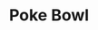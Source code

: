 ---
layout: place
title: Poke Bowl
permalink: /california/san-francisco/poke-bowl.html
stateAbbr: CA
stateName: California
cityName: San Francisco
seo:
  type: restaurant
  links: https://thepokebowls.com/
place_id: ChIJlVVmTrp9j4ARsTCnpgaGtLE
photos:
  - name: >-
      places/ChIJlVVmTrp9j4ARsTCnpgaGtLE/photos/AeeoHcIosVexnGSqU11ravsJShBm6bNZh-Dbfb5RX0Ufz3VWQaN5yq3zaD5X36UUsfEBAzI3Sbud4VdCfqe1mMX2LU37yovHaaDI4nTEda9c52gW3GuPz-TOGUc7ohdPJBBrW7QhwhzdDABKrVrj_3M9XmBqpDvIqjGkv3GqBsvJGijrAPOOKdZPx35EfqwZdb4ENorqKNo2SIzT33QVRNNHkWFiXDDQ_bDlNfvbz4qUPvacbuC4uV-VTpJ0GYYPnyTpswm5z9tnwS0Ysr04acknzZyNjJgYiLJ8L6Mw97yOpvNL0iQpYtUp0Gg-RhEF3kUl3wMTqNQBy7QURujjOzosS9L2AnHByfnVbf08j_Fof6zgliTewvuu85lVeWnSo51kftJhG7IeS7aGy6Tf9X0NCAsiEbFZLW_3QfJxgOqx_yJjTK1A
    widthPx: 4032
    heightPx: 3024
    authorAttributions:
      - displayName: Dan Quine
        uri: https://maps.google.com/maps/contrib/113764387738684455869
        photoUri: >-
          https://lh3.googleusercontent.com/a-/ALV-UjXHG3FRKU2FSgpvgjERKTBsFbrW6MEbDG_vIZfUrhw2F1mBQcoEZQ=s100-p-k-no-mo
    flagContentUri: >-
      https://www.google.com/local/imagery/report/?cb_client=maps_api_places.places_api&image_key=!1e10!2sCIHM0ogKEICAgID-0vHgrAE&hl=en-US
    googleMapsUri: >-
      https://www.google.com/maps/place//data=!3m4!1e2!3m2!1sCIHM0ogKEICAgID-0vHgrAE!2e10!4m2!3m1!1s0x808f7dba4e665595:0xb1b48606a6a730b1
  - name: >-
      places/ChIJlVVmTrp9j4ARsTCnpgaGtLE/photos/AeeoHcIQPl_D1t5AcllFS2jTouLl3oBtCAI9Y6vThEYSGIV5CFowQ2Gj-rq91eCdbVDSJVQrKtJjySW4K9IuDKOgcJRsifnb_QJSrNfIg6UEf-VjO6u-5oHfCXLVrZ-87Y5XaL79Udq0FS4E3H3J4j1INw7BJmV7_fPcgR60LOxsJOGUhReNPl78tVwbrF-r5Vju1Eir1Bz9Yw8JbpJ3BB6CGXhI-pu2rd0yxZBeFV5Lpjqmt_GPWs9oOYIqGFMkPGBLLo2glzmH2Al6fOHS5GTqf9nkGSvn3ZERQB9tQU3xsGW4nBPg6MyFfUOxMulwdZvxdTd2Xd9D6VFR0FZAk3knAWKFWJmPG_-WxtkxtzwcPLhwfoJ2CycFKb-PA7wAVyI-4Tl0suM2PAI8YgUwqiujvmqfNhOxK0TUJBngzFc714E
    widthPx: 3024
    heightPx: 4032
    authorAttributions:
      - displayName: Alex Anikin
        uri: https://maps.google.com/maps/contrib/114388505988284048088
        photoUri: >-
          https://lh3.googleusercontent.com/a-/ALV-UjXcE3o0hUEvZwVdVIGt6G4N9SNzROFz40FHE2oh5q5PttXlWosFrg=s100-p-k-no-mo
    flagContentUri: >-
      https://www.google.com/local/imagery/report/?cb_client=maps_api_places.places_api&image_key=!1e10!2sCIHM0ogKEICAgICX5d6SGg&hl=en-US
    googleMapsUri: >-
      https://www.google.com/maps/place//data=!3m4!1e2!3m2!1sCIHM0ogKEICAgICX5d6SGg!2e10!4m2!3m1!1s0x808f7dba4e665595:0xb1b48606a6a730b1
  - name: >-
      places/ChIJlVVmTrp9j4ARsTCnpgaGtLE/photos/AeeoHcLpAuIuYhNH43Xz0SuVReK_pFjMBK8n2APYr34xY-cUpsmHIsu-djatubcytFU-3L5kBYz91B8U6ToX-22OwaAhpfOQpIuJkl_7rl-x2_oi-PghVd10ocPikL1DSi8kqGF2AHqLaJIavSckSTwWStn6Q1SIr-JirFzj1MBdKUJS1VCpNZyl06fv_uZjxj6iCdKCnwiMQJ6HlDXKPP11jbNfv2y945f0rSTHo66HNZUcema4286xu1H6H9da5LDUqhM7JUVMEmSF3hj04SfL5-Zw0zVVK5ODDkx8rr9R8vV-molgc7kklPRUnxKeffbaobioDEZqS2JXgdp7bs9NNHv468MPRBHox6pOfg4Agk2E0YbVulKu5xIatM9_VmadE7QgeS5xafvw9OrQT_1Szb1GPu9jYeimBsVp7pPb2xz-EUGl
    widthPx: 3000
    heightPx: 4000
    authorAttributions:
      - displayName: AT
        uri: https://maps.google.com/maps/contrib/116905342198630885219
        photoUri: >-
          https://lh3.googleusercontent.com/a-/ALV-UjW-cDc_ZcKk077x-QgRgFJuz7kn63s-b1cduFlVfZBhAIauZjRr=s100-p-k-no-mo
    flagContentUri: >-
      https://www.google.com/local/imagery/report/?cb_client=maps_api_places.places_api&image_key=!1e10!2sCIHM0ogKEICAgIDzldaU7gE&hl=en-US
    googleMapsUri: >-
      https://www.google.com/maps/place//data=!3m4!1e2!3m2!1sCIHM0ogKEICAgIDzldaU7gE!2e10!4m2!3m1!1s0x808f7dba4e665595:0xb1b48606a6a730b1
  - name: >-
      places/ChIJlVVmTrp9j4ARsTCnpgaGtLE/photos/AeeoHcIFP8F8GsQ8fDtNvSLeF7UAJfzE7PCjAAGDO979hRby4p888PhJBHBsPA4-TapI25APzxFRsrpxZIqJyWoK4cuUs_AubcARWoKCOblRrikFbEKmh4TfO5R5tbO4JA6JoH4BD1V22UC3hqMzpIyJrI9CWi6ti49IlwRCXqCPqrRFHduip5L3sSOIgL80ztultAtx8QTgYIXTYYL-cB8e10rvqgkvPPs2IrMRQRKRUIU3KaOfR36CIS4A-FXZhNV_ZQJmFpJiu_OaxkkjftrwV4SBwe1COKcbrnavJKvG_LZwXDm9cBzYElDCMKLiWvfdLg6RiKNcDKmuUdiMcKBtuzVvuhJqjVyPXzLds1XCshYNLmpFtcyyFFwmr6bMr5HhRaauQTELkCHWCmuIz8Q0umTnZiToX58Owj4ibGv3ZJI
    widthPx: 4032
    heightPx: 3024
    authorAttributions:
      - displayName: Pravin Prakash
        uri: https://maps.google.com/maps/contrib/104315430881787977254
        photoUri: >-
          https://lh3.googleusercontent.com/a-/ALV-UjXk-eb43nqVCvISfBGp8h32myK1j6R0VbdcGj4B7Usd9Cnkh_qXBg=s100-p-k-no-mo
    flagContentUri: >-
      https://www.google.com/local/imagery/report/?cb_client=maps_api_places.places_api&image_key=!1e10!2sCIHM0ogKEICAgID42JSJaA&hl=en-US
    googleMapsUri: >-
      https://www.google.com/maps/place//data=!3m4!1e2!3m2!1sCIHM0ogKEICAgID42JSJaA!2e10!4m2!3m1!1s0x808f7dba4e665595:0xb1b48606a6a730b1
  - name: >-
      places/ChIJlVVmTrp9j4ARsTCnpgaGtLE/photos/AeeoHcIW19x-Jez1zrAaGC_5kCj9wTOKnTKp_fiURXwzDNOnSPFHQU4o8X-e2HQXFx2pKd8saXwITF8kksri1SA1lS-w__HQ6sS3Abwn5trFGGaD6-T81a_xcwHw_S8Br214995wZoBBbbYlfDoOjVpkGD5YGZUNZfuawxY_9ZBcjP4El8C9vWp82wA-DxrBy7BFGsWfEhjqcVL-S22RvgjkpCmp_jkDRYXaZcq1tOhBmfJQbU2WcmYVa-lqtYsC9UjOLw3bIikLo5duNmmrE_FAD4tDvSeutbURq6KC5Twc381bPFfmYbA3QfURN1l79BMJevuuWfWvr4N1Wxh8P_dmcZPv2sbQ4FeSadcyfO1laKjD3sRtRKEeGSCzf_HXCqZZDUG5gb9p9CvI_dfT7gHCVHSrI2nTN5Mfocnt46flv7aTUA
    widthPx: 4032
    heightPx: 3024
    authorAttributions:
      - displayName: Jack Dales
        uri: https://maps.google.com/maps/contrib/118395134101543021253
        photoUri: >-
          https://lh3.googleusercontent.com/a-/ALV-UjUK0fRFlU-FAafjTPU-gvY22xPA9R99gFgjDDYNM41XT-lu1G7bQA=s100-p-k-no-mo
    flagContentUri: >-
      https://www.google.com/local/imagery/report/?cb_client=maps_api_places.places_api&image_key=!1e10!2sCIHM0ogKEICAgICGrcCsZA&hl=en-US
    googleMapsUri: >-
      https://www.google.com/maps/place//data=!3m4!1e2!3m2!1sCIHM0ogKEICAgICGrcCsZA!2e10!4m2!3m1!1s0x808f7dba4e665595:0xb1b48606a6a730b1
  - name: >-
      places/ChIJlVVmTrp9j4ARsTCnpgaGtLE/photos/AeeoHcKpRMyq9K_iC6Pi54jttdkFUkcW0jkYmT2ywwaz9BGRKzGkngleqD40CnmorAP-5oo5Gf-0JlNcCubnzpVMdkBzUzIR58G-tDg3MKbWdI8fbRSso-PjAgDC11s3Us5wMtn-VRRjoIpkATmOowbRlvt8hbSi2HABZAdl0Es-9tOi28MAA84H6wPSvON0eJ3WQErsGFhX50XWhXSxjGACMNfHVt9wxnUy7hb-VZpFN570CN8KX-DSYBH6wJD_XhvD1lrVkac9i-9BXvmMquiqFVbsNJEoTLrh6DrPn3ZYyUjTJMVAjBXa7U4-BlmRsJoE_MiSVKB7fKu66qDAtbRZGfojojvGuzxnIr0iP62_vzNfLss5INLAWPagurQEvDLqq8BJ_z5yXT0RLUItQUuxpOfk0sfihDq5IuekULCqj9B-a7c
    widthPx: 3024
    heightPx: 4032
    authorAttributions:
      - displayName: Geof “Chef Geof” Lambert
        uri: https://maps.google.com/maps/contrib/110701840119337188526
        photoUri: >-
          https://lh3.googleusercontent.com/a-/ALV-UjVWEACSgzZto5v4aB-lKRkYc7jysrY2iiPnp5e40AybOPYZAZc5Rw=s100-p-k-no-mo
    flagContentUri: >-
      https://www.google.com/local/imagery/report/?cb_client=maps_api_places.places_api&image_key=!1e10!2sCIHM0ogKEICAgIDh2-Sw4wE&hl=en-US
    googleMapsUri: >-
      https://www.google.com/maps/place//data=!3m4!1e2!3m2!1sCIHM0ogKEICAgIDh2-Sw4wE!2e10!4m2!3m1!1s0x808f7dba4e665595:0xb1b48606a6a730b1
  - name: >-
      places/ChIJlVVmTrp9j4ARsTCnpgaGtLE/photos/AeeoHcISZ3jsfQ5cLy4nkpxh5aHJ6ALDnut5h4_RNgDDgXtOR1lJEyZX0VNatFd84yCNJtqilDlruqqjxXlLkrYVaAq8rxDv9TB4zEJKdCRq8AefFFIL5urXWCaIHLrfeAJMZl0IpJV3J33-lNb1ZfQfprz1Ii4AUHFVkVSBO0_8gb7Hsq2GCEWhuC8_5jlzE8oOHtSNFgMrRXTp1yPubvRIp_B0wpUz7bIPNHEzzASLZ831e6s3iBrzHQjfXtxvQhcpMDh7TbkMVxiDW4KYSEuXmDMUuk6JF5x_T8zNBVOpQNMYshU8uCVrUdq_UxciloKqLne_FZN6GnN7FU08OuAFMfwfXOxbZPrwacUMHLFlHJ_Qj-sxS5lOFvcuKl4D5sR2CwbxZJN2xR_T6o0uUgeHmktUOWi9MdrduIwT16FSow_SNurH
    widthPx: 3024
    heightPx: 4032
    authorAttributions:
      - displayName: Alex Anikin
        uri: https://maps.google.com/maps/contrib/114388505988284048088
        photoUri: >-
          https://lh3.googleusercontent.com/a-/ALV-UjXcE3o0hUEvZwVdVIGt6G4N9SNzROFz40FHE2oh5q5PttXlWosFrg=s100-p-k-no-mo
    flagContentUri: >-
      https://www.google.com/local/imagery/report/?cb_client=maps_api_places.places_api&image_key=!1e10!2sCIHM0ogKEICAgICX5d6S6gE&hl=en-US
    googleMapsUri: >-
      https://www.google.com/maps/place//data=!3m4!1e2!3m2!1sCIHM0ogKEICAgICX5d6S6gE!2e10!4m2!3m1!1s0x808f7dba4e665595:0xb1b48606a6a730b1
  - name: >-
      places/ChIJlVVmTrp9j4ARsTCnpgaGtLE/photos/AeeoHcIxO46FLytn1gB8l-RPTgXzp_2GpxnLEo-Dc65vAeajhySE3WVZCumtgRz9oKZQoguFu8KO0gKrt3yBe8C7b3MrDhhAei0pUz9SZjtve-iYf_Y2bgoO-rWXf0B9Hg62eLNNeyNdXtP5h9LXs8OKh0c63HEolhqNJOZn0f68-VZk83vAZ5rnYXyPTuSpWUZQ_OjzLAKNv5xH9Kzz22yPSNbeXsfMJmAlZ-CzLEQqre87k67rXpZz1IXfM4QNKc4hMxWHYfRChkIpo9wqpBL_wpZAEscG9vd9NQ0aSDBA7ALQxr8tBJ6z0D93Lp3C8xEBIKRVs4tq363jgvGnqzvet5biGt62eTTVutCZjre-V0hCz03ABCNykv95_VCfZ5EHuWUqMAAzyfHbYFNiY3JAZF-OGMMgsWQfqkUyq_WjZ2x_k4Q
    widthPx: 4160
    heightPx: 3120
    authorAttributions:
      - displayName: Paul Vescera
        uri: https://maps.google.com/maps/contrib/115701607717315957103
        photoUri: >-
          https://lh3.googleusercontent.com/a-/ALV-UjXDfL0g5fVp1rZ4Z_IlA6uaF_HCAvOaOETEPRp_3SPe4XRqdsfn=s100-p-k-no-mo
    flagContentUri: >-
      https://www.google.com/local/imagery/report/?cb_client=maps_api_places.places_api&image_key=!1e10!2sCIHM0ogKEICAgID4seuloAE&hl=en-US
    googleMapsUri: >-
      https://www.google.com/maps/place//data=!3m4!1e2!3m2!1sCIHM0ogKEICAgID4seuloAE!2e10!4m2!3m1!1s0x808f7dba4e665595:0xb1b48606a6a730b1
  - name: >-
      places/ChIJlVVmTrp9j4ARsTCnpgaGtLE/photos/AeeoHcKCRdv1cPlp6eQhVNsa3gYEP4-PXLMtvnYgiB9fQiwxhRCG7Nqy7cG06Tnj1XXuiWFA3Jw7_xUTT9bwcUlKBkOB9kP8lFb_MbY9W-do3anOeNlizElof-oQidGHZia0j9W30Z3LbybpL2Jeu_t98qfaPeK3VN-wFiCXgS2AjKEevNa8LDgmMdoIgR4Af3cxp7M159-de3Yt7ljP7EGtsZsaRm5azC1-rCqlUAAQMpDA6ktETl_M0cSZDDq7Y51qfYu4fP7dPBH8RrEoJRZrdE-3yy7PLI9Ml-VmWGwh1cRd_a8altCXAv3rwctSUKcIxt0uxtfO-wykx6oMj9Z2Z0lkEmAH5_BG7XoVAHinBSyvkP-pvtYIZMJUv7XskSnMgnAupjYG_0_Omb1zpLizmfeSsuab6h52NrsRd-F4EQ1M_B9h
    widthPx: 1080
    heightPx: 1920
    authorAttributions:
      - displayName: ku Man
        uri: https://maps.google.com/maps/contrib/110616194192911356124
        photoUri: >-
          https://lh3.googleusercontent.com/a/ACg8ocI7MBIp1NpghsvMGOAVVaRVa91p4a3fiN682xCf16XXrWhU-A=s100-p-k-no-mo
    flagContentUri: >-
      https://www.google.com/local/imagery/report/?cb_client=maps_api_places.places_api&image_key=!1e10!2sCIHM0ogKEICAgICkza3_qwE&hl=en-US
    googleMapsUri: >-
      https://www.google.com/maps/place//data=!3m4!1e2!3m2!1sCIHM0ogKEICAgICkza3_qwE!2e10!4m2!3m1!1s0x808f7dba4e665595:0xb1b48606a6a730b1
  - name: >-
      places/ChIJlVVmTrp9j4ARsTCnpgaGtLE/photos/AeeoHcIb1K7u1nnSlGdF9WBieHwT8w4GQC-FyKHzVHG5xQvUECDtxZZ8NFMEM6Dzz8LSwHPzuaWYkm3jWbJxX-9-Cp95_DEP40EQ_FysSJhtLpw_pyeMmAs3SMvkKR8FjnePGq72dxY4XDosh3Ne3iBBpUrLpLX8odn7TUupkc14-Tew6vcU3ktJ7WHwN1vYKSAhXJ5RJtdGdAwHUmsgabu1WZbJN7SJMheh8s_UoP68S3x99RPuMaLcniPOMVXJuq4KUquiMyLuoZ0Kj6rUZlC3wrHg9kGUw7w9CBVWgvG3UEfbqlxqW0uF6nk70vHQiguYIFwvTWJhGZPufxeEnccF_9V6u0r9ck2Ck32Ebx7gIsiycRJT5aBSESmgrnvogH8WBbsT3nbHBiPDVcOHavtjnQ5ncBx6yGc8lRf_qVE7RuUGpQ
    widthPx: 4032
    heightPx: 3024
    authorAttributions:
      - displayName: Pravin Prakash
        uri: https://maps.google.com/maps/contrib/104315430881787977254
        photoUri: >-
          https://lh3.googleusercontent.com/a-/ALV-UjXk-eb43nqVCvISfBGp8h32myK1j6R0VbdcGj4B7Usd9Cnkh_qXBg=s100-p-k-no-mo
    flagContentUri: >-
      https://www.google.com/local/imagery/report/?cb_client=maps_api_places.places_api&image_key=!1e10!2sCIHM0ogKEICAgID42MT6dw&hl=en-US
    googleMapsUri: >-
      https://www.google.com/maps/place//data=!3m4!1e2!3m2!1sCIHM0ogKEICAgID42MT6dw!2e10!4m2!3m1!1s0x808f7dba4e665595:0xb1b48606a6a730b1
address: 3251 20th Ave, San Francisco, CA 94132, USA
street: 3251 20th Ave
city: San Francisco
state: CA
zip: '94132'
country: USA
neighborhood: Stonestown
latitude: '37.728028'
longitude: '-122.476897'
accessibility_options:
  wheelchairAccessibleParking: true
  wheelchairAccessibleEntrance: true
  wheelchairAccessibleRestroom: true
  wheelchairAccessibleSeating: true
business_status: OPERATIONAL
name: Poke Bowl
google_maps_links:
  directionsUri: >-
    https://www.google.com/maps/dir//''/data=!4m7!4m6!1m1!4e2!1m2!1m1!1s0x808f7dba4e665595:0xb1b48606a6a730b1!3e0
  placeUri: https://maps.google.com/?cid=12805007003645063345
  writeAReviewUri: >-
    https://www.google.com/maps/place//data=!4m3!3m2!1s0x808f7dba4e665595:0xb1b48606a6a730b1!12e1
  reviewsUri: >-
    https://www.google.com/maps/place//data=!4m4!3m3!1s0x808f7dba4e665595:0xb1b48606a6a730b1!9m1!1b1
  photosUri: >-
    https://www.google.com/maps/place//data=!4m3!3m2!1s0x808f7dba4e665595:0xb1b48606a6a730b1!10e5
primary_type: American Restaurant
opening_hours:
  openNow: true
  periods:
    - open:
        day: 1
        hour: 11
        minute: 30
      close:
        day: 1
        hour: 19
        minute: 30
    - open:
        day: 2
        hour: 11
        minute: 30
      close:
        day: 2
        hour: 19
        minute: 30
    - open:
        day: 3
        hour: 11
        minute: 30
      close:
        day: 3
        hour: 19
        minute: 30
    - open:
        day: 4
        hour: 11
        minute: 30
      close:
        day: 4
        hour: 19
        minute: 30
    - open:
        day: 5
        hour: 11
        minute: 30
      close:
        day: 5
        hour: 20
        minute: 30
    - open:
        day: 6
        hour: 11
        minute: 30
      close:
        day: 6
        hour: 20
        minute: 30
  weekdayDescriptions:
    - 'Monday: 11:30 AM – 7:30 PM'
    - 'Tuesday: 11:30 AM – 7:30 PM'
    - 'Wednesday: 11:30 AM – 7:30 PM'
    - 'Thursday: 11:30 AM – 7:30 PM'
    - 'Friday: 11:30 AM – 8:30 PM'
    - 'Saturday: 11:30 AM – 8:30 PM'
    - 'Sunday: Closed'
  nextCloseTime: '2025-05-04T03:30:00Z'
secondary_opening_hours:
  regular:
    weekdayDescriptions: null
    type: null
  current:
    weekdayDescriptions: null
    type: null
phone: null
price_level: PRICE_LEVEL_INEXPENSIVE
price_range: $10 &ndash; $20
rating: '4.1'
rating_count: 66
website: https://thepokebowls.com/
description: >-
  Discover Poke Bowl in San Francisco$$$Poke Bowl in San Francisco, CA, stands
  out as a laid-back spot for Hawaiian-inspired cuisine, nestled in a bustling
  food court environment. This eatery specializes in customizable poke bowls,
  allowing patrons to select from an array of fresh proteins, vibrant toppings,
  and flavorful sauces for a personalized meal. With its affordable pricing and
  emphasis on healthy, fresh ingredients, it's an ideal choice for those seeking
  quick, nutritious options in the Stonestown area. The restaurant also
  prioritizes accessibility, making it welcoming for all visitors, and operates
  with convenient hours that cater to lunch and dinner crowds. Whether you're in
  the mood for a light, satisfying dish or exploring new flavors near you, this
  spot delivers a simple yet enjoyable dining experience.
generative_summary: >-
  Discover Poke Bowl in San Francisco$$$Poke Bowl in San Francisco, CA, stands
  out as a laid-back spot for Hawaiian-inspired cuisine, nestled in a bustling
  food court environment. This eatery specializes in customizable poke bowls,
  allowing patrons to select from an array of fresh proteins, vibrant toppings,
  and flavorful sauces for a personalized meal. With its affordable pricing and
  emphasis on healthy, fresh ingredients, it's an ideal choice for those seeking
  quick, nutritious options in the Stonestown area. The restaurant also
  prioritizes accessibility, making it welcoming for all visitors, and operates
  with convenient hours that cater to lunch and dinner crowds. Whether you're in
  the mood for a light, satisfying dish or exploring new flavors near you, this
  spot delivers a simple yet enjoyable dining experience.
generative_disclosure: Summarized by AI using the Grok-3-Mini model.
reviews: null
review_summary: >-
  What Customers Are Saying$$$From the general feedback on Poke Bowl, folks seem
  to really enjoy the fresh ingredients and endless customization options that
  make each bowl feel unique and satisfying. Many highlight the great value for
  the price, noting that the portions are generous without breaking the bank,
  which adds to its appeal for casual meals. While some mention occasional waits
  during peak times, the overall atmosphere and service come across as friendly
  and efficient, contributing to a positive vibe. Reviewers often praise the
  quality of the seafood and toppings, making it a solid pick for anyone craving
  healthy, flavorful eats. All in all, with a strong rating, it's clear this
  place is hitting the mark for those looking for reliable, tasty options in the
  area.
review_disclosure: Summarized by AI using the Grok-3-Mini model.
parking_options: null
payment_options: null
allow_dogs: null
curbside_pickup: null
delivery: null
dine_in: null
good_for_children: null
good_for_groups: null
good_for_sports: null
live_music: null
menu_for_children: null
outdoor_seating: null
reservable: null
restroom: null
serves_beer: null
serves_breakfast: null
serves_brunch: null
serves_cocktails: null
serves_coffee: null
serves_dinner: null
serves_dessert: null
serves_lunch: null
serves_vegetarian_food: null
serves_wine: null
takeout: null
update_category: enterprise
places_description: null

---